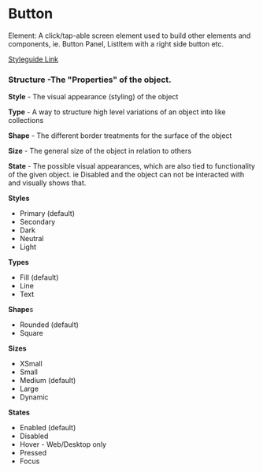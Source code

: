 # Button

Element: A click/tap-able screen element used to build other elements and components, ie. Button Panel, ListItem with a right side button etc.

[Styleguide Link](https://zpl.io/bzd5mvA)

### Structure -The "Properties" of the object.

**Style** - The visual appearance (styling) of the object

**Type** - A way to structure high level variations of an object into like collections

**Shape** - The different border treatments for the surface of the object

**Size** - The general size of the object in relation to others

**State** - The possible visual appearances, which are also tied to functionality of the given object. ie Disabled and the object can not be interacted with and visually shows that.



**Styles**

- Primary (default)
- Secondary
- Dark
- Neutral
- Light

**Types**

- Fill (default)
- Line
- Text

**Shape**s

- Rounded (default)
- Square

**Sizes**

- XSmall
- Small
- Medium (default)
- Large
- Dynamic

**States**

- Enabled (default)
- Disabled
- Hover - Web/Desktop only
- Pressed
- Focus
